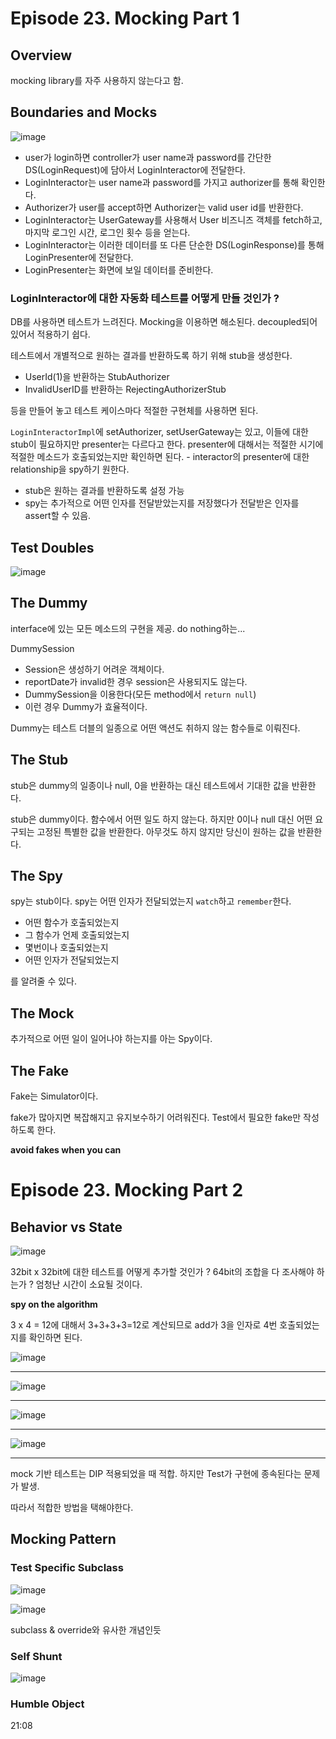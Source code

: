 # Episode 23. Mocking Part 1
## Overview
mocking library를 자주 사용하지 않는다고 함.
## Boundaries and Mocks
![image](cc-23-part1-fig-01.png)

- user가 login하면 controller가 user name과 password를 간단한 DS(LoginRequest)에 담아서 LoginInteractor에 전달한다.
- LoginInteractor는 user name과 password를 가지고 authorizer를 통해 확인한다.
- Authorizer가 user를 accept하면 Authorizer는 valid user id를 반환한다.
- LoginInteractor는 UserGateway를 사용해서 User 비즈니즈 객체를 fetch하고, 마지막 로그인 시간, 로그인 횟수 등을 얻는다.
- LoginInteractor는 이러한 데이터를 또 다른 단순한 DS(LoginResponse)를 통해 LoginPresenter에 전달한다.
- LoginPresenter는 화면에 보일 데이터를 준비한다.

### LoginInteractor에 대한 자동화 테스트를 어떻게 만들 것인가 ?
DB를 사용하면 테스트가 느려진다. Mocking을 이용하면 해소된다. decoupled되어 있어서 적용하기 쉽다.

테스트에서 개별적으로 원하는 결과를 반환하도록 하기 위해 stub을 생성한다.

- UserId(1)을 반환하는 StubAuthorizer
- InvalidUserID를 반환하는 RejectingAuthorizerStub

등을 만들어 놓고 테스트 케이스마다 적절한 구현체를 사용하면 된다.

`LoginInteractorImpl`에 setAuthorizer, setUserGateway는 있고, 이들에 대한 stub이 필요하지만 presenter는 다르다고 한다. presenter에 대해서는 적절한 시기에 적절한 메소드가 호출되었는지만 확인하면 된다. - interactor의 presenter에 대한 relationship을 spy하기 원한다.

- stub은 원하는 결과를 반환하도록 설정 가능
- spy는 추가적으로 어떤 인자를 전달받았는지를 저장했다가 전달받은 인자를 assert할 수 있음.

## Test Doubles
![image](cc-23-part1-fig-02.png)

## The Dummy
interface에 있는 모든 메소드의 구현을 제공. do nothing하는...

DummySession
- Session은 생성하기 어려운 객체이다.
- reportDate가 invalid한 경우 session은 사용되지도 않는다.
- DummySession을 이용한다(모든 method에서 `return null`)
- 이런 경우 Dummy가 효율적이다.

Dummy는 테스트 더블의 일종으로 어떤 액션도 취하지 않는 함수들로 이뤄진다.

## The Stub
stub은 dummy의 일종이나 null, 0을 반환하는 대신 테스트에서 기대한 값을 반환한다.

stub은 dummy이다. 함수에서 어떤 일도 하지 않는다. 하지만 0이나 null 대신 어떤 요구되는 고정된 특별한 값을 반환한다. 아무것도 하지 않지만 당신이 원하는 값을 반환한다.

## The Spy
spy는 stub이다. spy는 어떤 인자가 전달되었는지 `watch`하고 `remember`한다.

- 어떤 함수가 호출되었는지
- 그 함수가 언제 호출되었는지
- 몇번이나 호출되었는지
- 어떤 인자가 전달되었는지

를 알려줄 수 있다.

## The Mock
추가적으로 어떤 일이 일어나야 하는지를 아는 Spy이다.

## The Fake
Fake는 Simulator이다.

fake가 많아지면 복잡해지고 유지보수하기 어려워진다. Test에서 필요한 fake만 작성하도록 한다.

**avoid fakes when you can**

# Episode 23. Mocking Part 2

## Behavior vs State

![image](cc-23-part2-fig-01.png)

32bit x 32bit에 대한 테스트를 어떻게 추가할 것인가 ? 64bit의 조합을 다 조사해야 하는가 ? 엄청난 시간이 소요될 것이다.

**spy on the algorithm**

3 x 4 = 12에 대해서 3+3+3+3=12로 계산되므로 add가 3을 인자로 4번 호출되었는지를 확인하면 된다.

![image](cc-23-part2-fig-02.png)

---

![image](cc-23-part2-fig-03.png)

---

![image](cc-23-part2-fig-04.png)

---

![image](cc-23-part2-fig-05.png)

---

mock 기반 테스트는 DIP 적용되었을 때 적합. 하지만 Test가 구현에 종속된다는 문제가 발생.

따라서 적합한 방법을 택해야한다.

## Mocking Pattern

### Test Specific Subclass

![image](cc-23-part2-fig-06.png)

![image](cc-23-part2-fig-07.png)

subclass & override와 유사한 개념인듯

### Self Shunt

![image](cc-23-part2-fig-08.png)

### Humble Object

21:08